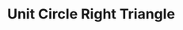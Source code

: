 ---
title: Unit Circle Right Triangle
id: unit-circle-right-triangle
script: /examples/math/unit-circle-right-triangle.js
description: An interactive to demonstrate how the radius of a circle can be used to measure the angle between two rays.
input: undefined
tags: undefined
weight: undefined
draft: undefined
---